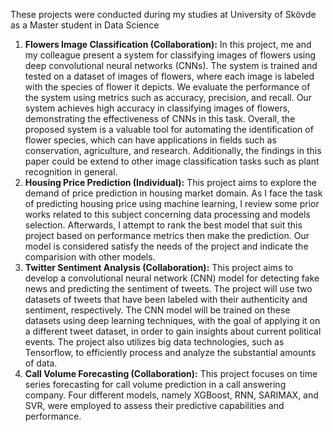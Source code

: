 These projects were conducted during my studies at University of Skövde as a Master student in Data Science
1. <b>Flowers Image Classification (Collaboration):</b> In this project, me and my colleague present a system for classifying images of flowers using deep convolutional neural networks (CNNs). The system is trained and tested on a dataset of images of flowers, where each image is labeled with the species of flower it depicts. We evaluate the performance of the system using metrics such as accuracy, precision, and recall. Our system achieves high accuracy in classifying images of flowers, demonstrating the effectiveness of CNNs in this task. Overall, the proposed system is a valuable tool for automating the identification of flower species, which can have applications in fields such as conservation, agriculture, and research. Additionally, the findings in this paper could be extend to other image classification tasks such as plant recognition in general.
2. <b>Housing Price Prediction (Individual):</b> This project aims to explore the demand of price prediction in housing market domain. As I face the task of predicting housing price using machine learning, I review some prior works related to this subject concerning data processing and models selection. Afterwards, I attempt to rank the best model that suit this project based on performance metrics then make the prediction. Our model is considered satisfy the needs of the project and indicate the comparision with other models.
3. <b>Twitter Sentiment Analysis (Collaboration):</b> This project aims to develop a convolutional neural network (CNN) model for detecting fake news and predicting the sentiment of tweets. The project will use two datasets of tweets that have been labeled with their authenticity and sentiment, respectively. The CNN model will be trained on these datasets using deep learning techniques, with the goal of applying it on a different tweet dataset, in order to gain insights about current political events. The project also utilizes big data technologies, such as Tensorflow, to efficiently process and analyze the substantial amounts of data.
4. <b>Call Volume Forecasting (Collaboration):</b> This project focuses on time series forecasting for call volume prediction in a call answering company. Four different models, namely XGBoost, RNN, SARIMAX, and SVR, were employed to assess their predictive capabilities and performance. 
